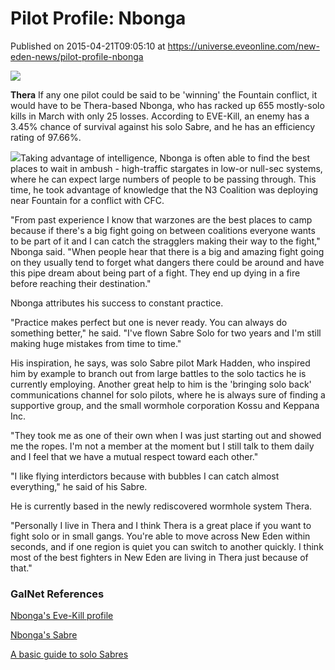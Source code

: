 # Pilot Profile: Nbonga
Published on 2015-04-21T09:05:10 at https://universe.eveonline.com/new-eden-news/pilot-profile-nbonga

![](http://web.ccpgamescdn.com/newssystem/media/67120/1/IC.png)

**Thera** If any one pilot could be said to be  'winning' the Fountain conflict, it would have to be Thera-based Nbonga, who has racked up 655 mostly-solo kills in March with only 25 losses. According to EVE-Kill, an enemy has a 3.45% chance of survival against his solo Sabre, and he has an efficiency rating of 97.66%.

![](http://web.ccpgamescdn.com/newssystem/media/67120/1/Character_Portrait.jpg)Taking advantage of intelligence, Nbonga is often able to find the best places to wait in ambush - high-traffic stargates in low-or null-sec systems, where he can expect large numbers of people to be passing through.  This time, he took advantage of knowledge that the N3 Coalition was deploying near Fountain for a conflict with CFC.

"From past experience I know that warzones are the best places to camp because if there's a big fight going on between coalitions everyone wants to be part of it and I can catch the stragglers making their way to the fight," Nbonga said. "When people hear that there is a big and amazing fight going on they usually tend to forget what dangers there could be around and have this pipe dream about being part of a fight. They end up dying in a fire before reaching their destination."

Nbonga attributes his success to constant practice.

"Practice makes perfect but one is never ready. You can always do something better," he said. "I've flown Sabre Solo for two years and I'm still making huge mistakes from time to time."

His inspiration, he says, was solo Sabre pilot Mark Hadden, who inspired him by example to branch out from large battles to the solo tactics he is currently employing. Another great help to him is the 'bringing solo back' communications channel for solo pilots, where he is always sure of finding a supportive group, and the small wormhole corporation Kossu and Keppana Inc.

"They took me as one of their own when I was just starting out and showed me the ropes. I'm not a member at the moment but I still talk to them daily and I feel that we have a mutual respect toward each other."

"I like flying interdictors because with bubbles I can catch almost everything," he said of his Sabre.

He is currently based in the newly rediscovered wormhole system Thera.

"Personally I live in Thera and I think Thera is a great place if you want to fight solo or in small gangs. You're able to move across New Eden within seconds, and if one region is quiet you can switch to another quickly. I think most of the best fighters in New Eden are living in Thera just because of that."

###  GalNet References

[Nbonga's Eve-Kill profile](http://eve-kill.net/?a=pilot_detail&view=kills&plt_id=464924&m=3&y=2015)

[Nbonga's Sabre](https://eve-kill.net/?a=kill_detail&kll_id=28043645)

[A basic guide to solo Sabres](http://failheap-challenge.com/showthread.php?16825-TMA-Life-Inside-the-Bubble-How-to-solo-camp-with-a-Sabre)
